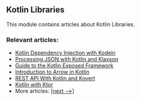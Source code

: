 ## Kotlin Libraries

This module contains articles about Kotlin Libraries.

### Relevant articles:

- [Kotlin Dependency Injection with Kodein](https://www.baeldung.com/kotlin/kodein-dependency-injection)
- [Processing JSON with Kotlin and Klaxson](https://www.baeldung.com/kotlin/json-klaxson)
- [Guide to the Kotlin Exposed Framework](https://www.baeldung.com/kotlin/exposed-persistence)
- [Introduction to Arrow in Kotlin](https://www.baeldung.com/kotlin/arrow)
- [REST API With Kotlin and Kovert](https://www.baeldung.com/kotlin/kovert)
- [Kotlin with Ktor](https://www.baeldung.com/kotlin/ktor)
- More articles: [[next -->]](../kotlin-libraries-2)
